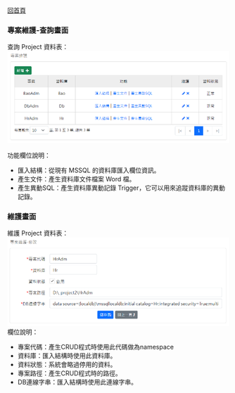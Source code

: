 [回首頁](../../Readme-TW.md)
### 專案維護-查詢畫面
查詢 Project 資料表：
![查詢畫面](image/project-read.png)

功能欄位說明：
- 匯入結構：從現有 MSSQL 的資料庫匯入欄位資訊。
- 產生文件：產生資料庫文件檔案 Word 檔。
- 產生異動SQL：產生資料庫異動記錄 Trigger，它可以用來追蹤資料庫的異動記錄。

### 維護畫面
維護 Project 資料表：
![維護畫面](image/project-edit.png)
欄位說明：
- 專案代碼：產生CRUD程式時使用此代碼做為namespace
- 資料庫：匯入結構時使用此資料庫。
- 資料狀態：系統會略過停用的資料。
- 專案路徑：產生CRUD程式時的路徑。
- DB連線字串：匯入結構時使用此連線字串。